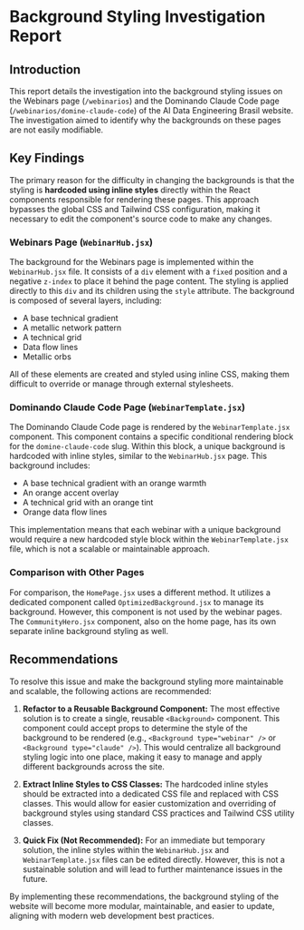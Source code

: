 # Background Styling Investigation Report

## Introduction

This report details the investigation into the background styling issues on the Webinars page (`/webinarios`) and the Dominando Claude Code page (`/webinarios/domine-claude-code`) of the AI Data Engineering Brasil website. The investigation aimed to identify why the backgrounds on these pages are not easily modifiable.

## Key Findings

The primary reason for the difficulty in changing the backgrounds is that the styling is **hardcoded using inline styles** directly within the React components responsible for rendering these pages. This approach bypasses the global CSS and Tailwind CSS configuration, making it necessary to edit the component's source code to make any changes.

### Webinars Page (`WebinarHub.jsx`)

The background for the Webinars page is implemented within the `WebinarHub.jsx` file. It consists of a `div` element with a `fixed` position and a negative `z-index` to place it behind the page content. The styling is applied directly to this `div` and its children using the `style` attribute. The background is composed of several layers, including:

*   A base technical gradient
*   A metallic network pattern
*   A technical grid
*   Data flow lines
*   Metallic orbs

All of these elements are created and styled using inline CSS, making them difficult to override or manage through external stylesheets.

### Dominando Claude Code Page (`WebinarTemplate.jsx`)

The Dominando Claude Code page is rendered by the `WebinarTemplate.jsx` component. This component contains a specific conditional rendering block for the `domine-claude-code` slug. Within this block, a unique background is hardcoded with inline styles, similar to the `WebinarHub.jsx` page. This background includes:

*   A base technical gradient with an orange warmth
*   An orange accent overlay
*   A technical grid with an orange tint
*   Orange data flow lines

This implementation means that each webinar with a unique background would require a new hardcoded style block within the `WebinarTemplate.jsx` file, which is not a scalable or maintainable approach.

### Comparison with Other Pages

For comparison, the `HomePage.jsx` uses a different method. It utilizes a dedicated component called `OptimizedBackground.jsx` to manage its background. However, this component is not used by the webinar pages. The `CommunityHero.jsx` component, also on the home page, has its own separate inline background styling as well.

## Recommendations

To resolve this issue and make the background styling more maintainable and scalable, the following actions are recommended:

1.  **Refactor to a Reusable Background Component:** The most effective solution is to create a single, reusable `<Background>` component. This component could accept props to determine the style of the background to be rendered (e.g., `<Background type="webinar" />` or `<Background type="claude" />`). This would centralize all background styling logic into one place, making it easy to manage and apply different backgrounds across the site.

2.  **Extract Inline Styles to CSS Classes:** The hardcoded inline styles should be extracted into a dedicated CSS file and replaced with CSS classes. This would allow for easier customization and overriding of background styles using standard CSS practices and Tailwind CSS utility classes.

3.  **Quick Fix (Not Recommended):** For an immediate but temporary solution, the inline styles within the `WebinarHub.jsx` and `WebinarTemplate.jsx` files can be edited directly. However, this is not a sustainable solution and will lead to further maintenance issues in the future.

By implementing these recommendations, the background styling of the website will become more modular, maintainable, and easier to update, aligning with modern web development best practices.

